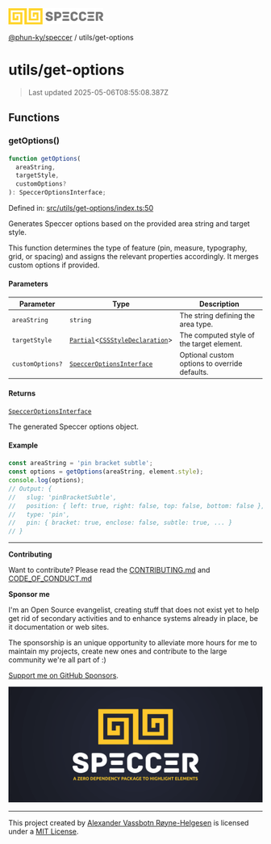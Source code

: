<div><img alt="SPECCER logo" src="https://raw.githubusercontent.com/phun-ky/speccer/main/public/logo-speccer-horizontal-colored-package.svg?raw=true" style="max-height:32px;"/></div>

[@phun-ky/speccer](../README.md) / utils/get-options

# utils/get-options

> Last updated 2025-05-06T08:55:08.387Z

## Functions

### getOptions()

```ts
function getOptions(
  areaString,
  targetStyle,
  customOptions?
): SpeccerOptionsInterface;
```

Defined in:
[src/utils/get-options/index.ts:50](https://github.com/phun-ky/speccer/blob/main/src/utils/get-options/index.ts#L50)

Generates Speccer options based on the provided area string and target style.

This function determines the type of feature (pin, measure, typography, grid, or
spacing) and assigns the relevant properties accordingly. It merges custom
options if provided.

#### Parameters

| Parameter        | Type                                                                                                                                                                              | Description                                   |
| ---------------- | --------------------------------------------------------------------------------------------------------------------------------------------------------------------------------- | --------------------------------------------- |
| `areaString`     | `string`                                                                                                                                                                          | The string defining the area type.            |
| `targetStyle`    | [`Partial`](https://www.typescriptlang.org/docs/handbook/utility-types.html#partialtype)<[`CSSStyleDeclaration`](https://developer.mozilla.org/docs/Web/API/CSSStyleDeclaration)> | The computed style of the target element.     |
| `customOptions?` | [`SpeccerOptionsInterface`](../types/speccer.md#specceroptionsinterface)                                                                                                          | Optional custom options to override defaults. |

#### Returns

[`SpeccerOptionsInterface`](../types/speccer.md#specceroptionsinterface)

The generated Speccer options object.

#### Example

```ts
const areaString = 'pin bracket subtle';
const options = getOptions(areaString, element.style);
console.log(options);
// Output: {
//   slug: 'pinBracketSubtle',
//   position: { left: true, right: false, top: false, bottom: false },
//   type: 'pin',
//   pin: { bracket: true, enclose: false, subtle: true, ... }
// }
```

---

**Contributing**

Want to contribute? Please read the
[CONTRIBUTING.md](https://github.com/phun-ky/speccer/blob/main/CONTRIBUTING.md)
and
[CODE_OF_CONDUCT.md](https://github.com/phun-ky/speccer/blob/main/CODE_OF_CONDUCT.md)

**Sponsor me**

I'm an Open Source evangelist, creating stuff that does not exist yet to help
get rid of secondary activities and to enhance systems already in place, be it
documentation or web sites.

The sponsorship is an unique opportunity to alleviate more hours for me to
maintain my projects, create new ones and contribute to the large community
we're all part of :)

[Support me on GitHub Sponsors](https://github.com/sponsors/phun-ky).

![Speccer banner, with logo and slogan: A zero dependency package to annotate or highlight elements](https://github.com/phun-ky/speccer/blob/main/public/speccer-banner.png?raw=true)

---

This project created by [Alexander Vassbotn Røyne-Helgesen](http://phun-ky.net)
is licensed under a [MIT License](https://choosealicense.com/licenses/mit/).
